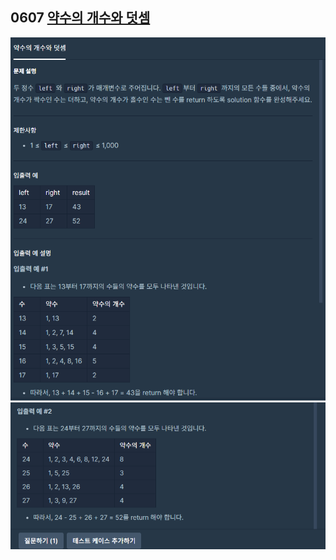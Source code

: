 ## 0607 [약수의 개수와 덧셈](https://programmers.co.kr/learn/courses/30/lessons/77884)
![문제1](https://github.com/jacksimuse/IoT_Study/blob/main/c%2B%2B/0607/0607_1.PNG)
![문제2](https://github.com/jacksimuse/IoT_Study/blob/main/c%2B%2B/0607/0607_2.PNG)
